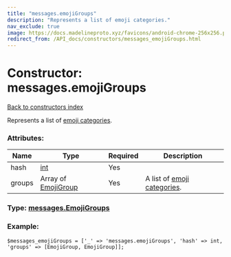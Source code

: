 ```yaml
---
title: "messages.emojiGroups"
description: "Represents a list of emoji categories."
nav_exclude: true
image: https://docs.madelineproto.xyz/favicons/android-chrome-256x256.png
redirect_from: /API_docs/constructors/messages_emojiGroups.html
---
```

# Constructor: messages.emojiGroups  
[Back to constructors index](/API_docs/constructors/index.html)



Represents a list of [emoji categories](https://core.telegram.org/api/custom-emoji#emoji-categories).

### Attributes:

| Name     |    Type       | Required | Description |
|----------|---------------|----------|-------------|
|hash|[int](/API_docs/types/int.html) | Yes|
|groups|Array of [EmojiGroup](/API_docs/types/EmojiGroup.html) | Yes|A list of [emoji categories](https://core.telegram.org/api/custom-emoji#emoji-categories).|



### Type: [messages.EmojiGroups](/API_docs/types/messages.EmojiGroups.html)


### Example:

```
$messages_emojiGroups = ['_' => 'messages.emojiGroups', 'hash' => int, 'groups' => [EmojiGroup, EmojiGroup]];
```  
